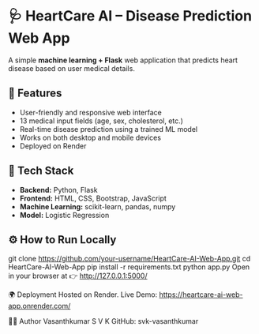# 🩺 HeartCare AI – Disease Prediction Web App

A simple **machine learning + Flask** web application that predicts heart disease based on user medical details.

## 🚀 Features
- User-friendly and responsive web interface  
- 13 medical input fields (age, sex, cholesterol, etc.)  
- Real-time disease prediction using a trained ML model  
- Works on both desktop and mobile devices  
- Deployed on Render  

## 🧠 Tech Stack
- **Backend:** Python, Flask  
- **Frontend:** HTML, CSS, Bootstrap, JavaScript  
- **Machine Learning:** scikit-learn, pandas, numpy  
- **Model:** Logistic Regression  

## ⚙️ How to Run Locally
git clone https://github.com/your-username/HeartCare-AI-Web-App.git
cd HeartCare-AI-Web-App
pip install -r requirements.txt
python app.py
Open in your browser at 👉 http://127.0.0.1:5000/

🌍 Deployment
Hosted on Render.
Live Demo: https://heartcare-ai-web-app.onrender.com/

👨‍💻 Author
Vasanthkumar S V K
GitHub: svk-vasanthkumar

